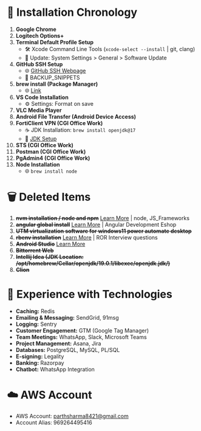 # 🚀 Installation Chronology

1. **Google Chrome**
2. **Logitech Options+**
3. **Terminal Default Profile Setup**
   - 🛠️ Xcode Command Line Tools (`xcode-select --install` | git, clang)
   - 🔄 Update: System Settings > General > Software Update
4. **GitHub SSH Setup**
   - 🌐 [GitHub SSH Webpage](https://docs.github.com/en/authentication/connecting-to-github-with-ssh/generating-a-new-ssh-key-and-adding-it-to-the-ssh-agent)
   - 📂 BACKUP_SNIPPETS
5. **brew install (Package Manager)**
   - 🌐 [Link](./brew.md)
6. **VS Code Installation**
   - ⚙️ Settings: Format on save
7. **VLC Media Player**
8. **Android File Transfer (Android Device Access)**
9. **FortiClient VPN (CGI Office Work)**
   - ☕ JDK Installation: `brew install openjdk@17`
   - 📎 [JDK Setup](../Java/openjdk17_mac.md)
10. **STS (CGI Office Work)**
11. **Postman (CGI Office Work)**
12. **PgAdmin4 (CGI Office Work)**
13. **Node Installation**
    - 🌐 `brew install node`

# 🗑️ Deleted Items

1. ~~**nvm installation / node and npm**~~ [Learn More](./nvm.md) | node, JS_Frameworks
2. ~~**angular global install**~~ [Learn More](../JS_Frameworks/angular.md) | Angular Development Eshop
3. ~~**UTM virtualization software for windows11 power automate desktop**~~
4. ~~**rbenv installation**~~ [Learn More](../Ruby/rbenv.md) | ROR Interview questions
5. ~~**Android Studio**~~ [Learn More](./android.md)
6. ~~**Bittorrent Web**~~
7. ~~**Intellij Idea (JDK Location: /opt/homebrew/Cellar/openjdk/19.0.1/libexec/openjdk.jdk/)**~~
8. ~~**Clion**~~



# 🌟 Experience with Technologies

- **Caching:** Redis
- **Emailing & Messaging:** SendGrid, 91msg
- **Logging:** Sentry
- **Customer Engagement:** GTM (Google Tag Manager)
- **Team Meetings:** WhatsApp, Slack, Microsoft Teams
- **Project Management:** Asana, Jira
- **Databases:** PostgreSQL, MySQL, PL/SQL
- **E-signing:** Legality
- **Banking:** Razorpay
- **Chatbot:** WhatsApp Integration

# ☁️ AWS Account

- AWS Account: parthsharma8421@gmail.com
- Account Alias: 969264495416

